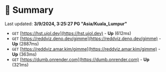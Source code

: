 # 📖 Summary
Last updated: **3/9/2024, 3:25:27 PG "Asia/Kuala_Lumpur"**

- `GET` [https://hst.ujol.dev](https://hst.ujol.dev) - **Up** (612ms)
- `GET` [https://reddviz.deno.dev/gimme](https://reddviz.deno.dev/gimme) - **Up** (2887ms)
- `GET` [https://reddviz.amar.kim/gimme](https://reddviz.amar.kim/gimme) - **Up** (363ms)
- `GET` [https://dumb.onrender.com](https://dumb.onrender.com) - **Up** (321ms)
